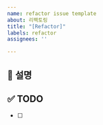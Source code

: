 ```yaml
---
name: refactor issue template
about: 리팩토링
title: "[Refactor]"
labels: refactor
assignees: ''

---
```


## 🎯 설명

## ✅ TODO
- [ ]
